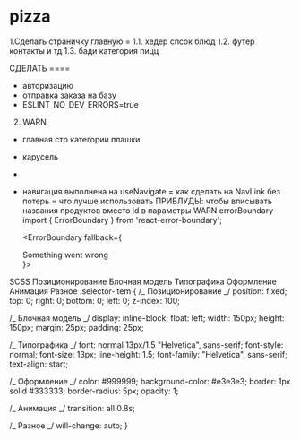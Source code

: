 # pizza

1.Сделать страничку главную =
1.1. хедер спсок блюд
1.2. футер контакты и тд
1.3. бади категория пицц

СДЕЛАТЬ ====

- авторизацию
- отправка заказа на базу
- ESLINT_NO_DEV_ERRORS=true

2.  WARN

- главная стр категории плашки
- карусель
-

- навигация выполнена на useNavigate
  = как сделать на NavLink без потерь = что лучше использовать
  ПРИБЛУДЫ:
  чтобы вписывать названия продуктов вместо id в параметры
  WARN errorBoundary
  import { ErrorBoundary } from 'react-error-boundary';

  <ErrorBoundary fallback={<div>Something went wrong</div>}>

SCSS
Позиционирование
Блочная модель
Типографика
Оформление
Анимация
Разное
.selector-item {
/_ Позиционирование _/
position: fixed;
top: 0;
right: 0;
bottom: 0;
left: 0;
z-index: 100;

/_ Блочная модель _/
display: inline-block;
float: left;
width: 150px;
height: 150px;
margin: 25px;
padding: 25px;

/_ Типографика _/
font: normal 13px/1.5 "Helvetica", sans-serif;
font-style: normal;
font-size: 13px;
line-height: 1.5;
font-family: "Helvetica", sans-serif;
text-align: start;

/_ Оформление _/
color: #999999;
background-color: #e3e3e3;
border: 1px solid #333333;
border-radius: 5px;
opacity: 1;

/_ Анимация _/
transition: all 0.8s;

/_ Разное _/
will-change: auto;
}
